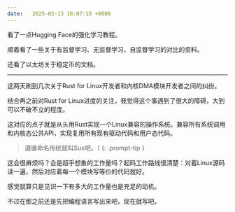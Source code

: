 ```yaml
---
date:   2025-02-13 16:07:16 +0800
---
```


看了一点Hugging Face的强化学习教程。

顺着看了一些关于有监督学习、无监督学习、自监督学习的对比的资料。

还看了以太坊关于稳定币的文档。

----

这两天刷到几次关于Rust for Linux开发者和内核DMA模块开发者之间的纠纷。

结合再之前对Rust for Linux进度的关注，我觉得这个事遇到了很大的障碍，大到可以不破不立的程度。

这对应的点子就是从头用Rust实现一个Linux兼容的操作系统。兼容所有系统调用和内核态公共API，实现复用所有现有驱动代码和用户态代码。

> 遵循命名传统就叫Sux吧。（
{: .prompt-tip }

这会很麻烦吗？会是超乎想象的工作量吗？起码工作路线很清楚：对着Linux源码读一遍，然后对应着每一个模块写等价的代码就好。

感觉就算只是见识一下有多大的工作量也是充足的动机。

不过在那之前还是先把编程语言写出来吧。现在就写吧。